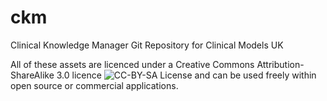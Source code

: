 ckm
===

Clinical Knowledge Manager Git Repository for Clinical Models UK

All of these assets are licenced under a Creative Commons Attribution-ShareAlike 3.0 licence ![CC-BY-SA License](https://i.creativecommons.org/l/by-sa/3.0/88x31.png) and can be used freely within open source or commercial applications.


